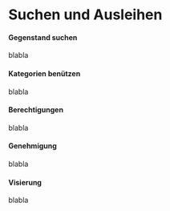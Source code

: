 # Suchen und Ausleihen

#### Gegenstand suchen

blabla

#### Kategorien benützen

blabla

#### Berechtigungen

blabla

#### Genehmigung

blabla

#### Visierung

blabla





